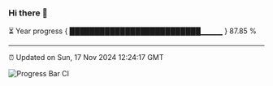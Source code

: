 ### Hi there 👋

⏳ Year progress { ██████████████████████████▁▁▁▁ } 87.85 %

---

⏰ Updated on Sun, 17 Nov 2024 12:24:17 GMT

![Progress Bar CI](https://github.com/liununu/liununu/workflows/Progress%20Bar%20CI/badge.svg)
